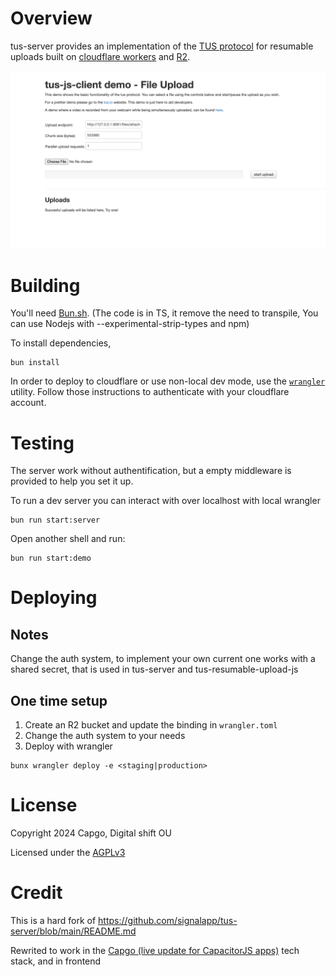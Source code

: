 # Overview

tus-server provides an implementation of the [TUS protocol](https://tus.io) for resumable uploads built on [cloudflare workers](https://www.cloudflare.com/products/workers/) and [R2](https://www.cloudflare.com/products/r2/). 

![Demo TUS](files/demo_tus.png)

# Building
You'll need [Bun.sh]([https://nodejs.org/](https://bun.sh/)). (The code is in TS, it remove the need to transpile, You can use Nodejs with --experimental-strip-types and npm)

To install dependencies,
```
bun install
```

In order to deploy to cloudflare or use non-local dev mode, use the [`wrangler`](https://developers.cloudflare.com/workers/wrangler/install-and-update/) utility. Follow those instructions to authenticate with your cloudflare account.

# Testing

The server work without authentification, but a empty middleware is provided to help you set it up.


To run a dev server you can interact with over localhost with local wrangler
```
bun run start:server
```

Open another shell and run: 
```
bun run start:demo
```

# Deploying

## Notes

Change the auth system, to implement your own current one works with a shared secret, that is used in tus-server and tus-resumable-upload-js


## One time setup
1. Create an R2 bucket and update the binding in `wrangler.toml`
2. Change the auth system to your needs
3. Deploy with wrangler

```
bunx wrangler deploy -e <staging|production>
```

# License

Copyright 2024 Capgo, Digital shift OU

Licensed under the [AGPLv3](LICENSE)

# Credit

This is a hard fork of https://github.com/signalapp/tus-server/blob/main/README.md

Rewrited to work in the [Capgo (live update for CapacitorJS apps)](https://capgo.app) tech stack, and in frontend

